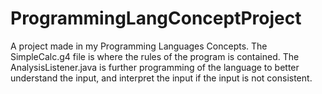 # ProgrammingLangConceptProject

A project made in my Programming Languages Concepts. The SimpleCalc.g4 file is where the rules of the program is contained. 
The AnalysisListener.java is further programming of the language to better understand the input, and interpret the input if
the input is not consistent.
